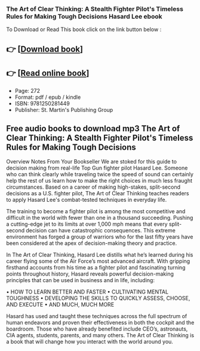 ### The Art of Clear Thinking: A Stealth Fighter Pilot's Timeless Rules for Making Tough Decisions Hasard Lee ebook

To Download or Read This book click on the link button below :

## 👉  [**[Download book](http://filesbooks.info/download.php?group=book&from=github.com&id=669976&lnk=1064 "Download book")**]

## 👉  [**[Read online book](http://filesbooks.info/download.php?group=book&from=github.com&id=669976&lnk=1064 "Read online book")**]


* Page: 272
* Format: pdf / epub / kindle
* ISBN: 9781250281449
* Publisher: St. Martin&#039;s Publishing Group



## Free audio books to download mp3 The Art of Clear Thinking: A Stealth Fighter Pilot's Timeless Rules for Making Tough Decisions


Overview
Notes From Your Bookseller We are stoked for this guide to decision making from real-life Top Gun fighter pilot Hasard Lee. Someone who can think clearly while traveling twice the speed of sound can certainly help the rest of us learn how to make the right choices in much less fraught circumstances. Based on a career of making high-stakes, split-second decisions as a U.S. fighter pilot, The Art of Clear Thinking teaches readers to apply Hasard Lee&#039;s combat-tested techniques in everyday life.

 The training to become a fighter pilot is among the most competitive and difficult in the world with fewer than one in a thousand succeeding. Pushing a cutting-edge jet to its limits at over 1,000 mph means that every split-second decision can have catastrophic consequences. This extreme environment has forged a group of warriors who for the last fifty years have been considered at the apex of decision-making theory and practice.

 In The Art of Clear Thinking, Hasard Lee distills what he’s learned during his career flying some of the Air Force’s most advanced aircraft. With gripping firsthand accounts from his time as a fighter pilot and fascinating turning points throughout history, Hasard reveals powerful decision-making principles that can be used in business and in life, including:

 • HOW TO LEARN BETTER AND FASTER
 • CULTIVATING MENTAL TOUGHNESS
 • DEVELOPING THE SKILLS TO QUICKLY ASSESS, CHOOSE, AND EXECUTE
 • AND MUCH, MUCH MORE

 Hasard has used and taught these techniques across the full spectrum of human endeavors and proven their effectiveness in both the cockpit and the boardroom. Those who have already benefited include CEO’s, astronauts, CIA agents, students, parents, and many others. The Art of Clear Thinking is a book that will change how you interact with the world around you.



